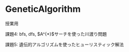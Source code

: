 # GeneticAlgorithm
<p>授業用</p>

<p>課題4: bfs, dfs, $A^{*}$サーチを使った川渡り問題</p>
<p>課題5: 遺伝的アルゴリズムを使ったヒューリスティック解法</p>
